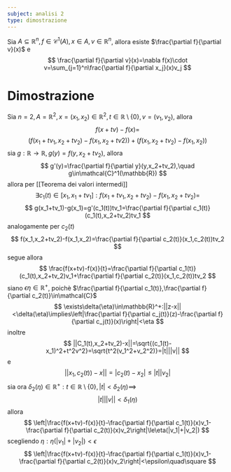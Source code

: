 ```yaml
---
subject: analisi 2
type: dimostrazione
---
```

Sia $A\subseteq\mathbb{R}^n,f\in\mathcal{C}^1(A),x\in A,v\in\mathbb{R}^n$, allora esiste $\frac{\partial f}{\partial v}(x)$ e
$$
\frac{\partial f}{\partial v}(x)=\nabla f(x)\cdot v=\sum_{j=1}^n\frac{\partial f}{\partial x_j}(x)v_j
$$
# Dimostrazione
Sia $n=2,A=\mathbb{R}^2,x=(x_1,x_2)\in\mathbb{R}^2,t\in\mathbb{R}\setminus\{0\},v=(v_1,v_2)$, allora
$$
f(x+tv)-f(x)=
$$
$$
(f(x_1+tv_1,x_2+tv_2)-f(x_1,x_2+tv2))+(f(x_1,x_2+tv_2)-f(x_1,x_2))
$$
sia $g:\mathbb{R}\to\mathbb{R},g(y)=f(y,x_2+tv_2)$, allora
$$
g'(y)=\frac{\partial f}{\partial y}(y,x_2+tv_2),\quad g\in\mathcal{C}^1(\mathbb{R})
$$
allora per [[Teorema dei valori intermedi]]
$$
\exists c_1(t)\in[x_1,x_1+tv_1]:f(x_1+tv_1,x_2+tv_2)-f(x_1,x_2+tv_2)=
$$
$$
g(x_1+tv_1)-g(x_1)=g'(c_1(t))tv_1=\frac{\partial f}{\partial c_1(t)}(c_1(t),x_2+tv_2)tv_1
$$
analogamente per $c_2(t)$
$$
f(x_1,x_2+tv_2)-f(x_1,x_2)=\frac{\partial f}{\partial c_2(t)}(x_1,c_2(t))tv_2
$$
segue allora
$$
\frac{f(x+tv)-f(x)}{t}=\frac{\partial f}{\partial c_1(t)}(c_1(t),x_2+tv_2)v_1+\frac{\partial f}{\partial c_2(t)}(x_1,c_2(t))tv_2
$$
siano $\epsilon\eta\in\mathbb{R}^+$, poichè $\frac{\partial f}{\partial c_1(t)},\frac{\partial f}{\partial c_2(t)}\in\mathcal{C}$
$$
\exists\delta(\eta)\in\mathbb{R}^+:||z-x||<\delta(\eta)\implies\left|\frac{\partial f}{\partial c_j(t)}(z)-\frac{\partial f}{\partial c_j(t)}(x)\right|<\eta
$$
inoltre
$$
||C_1(t),x_2+tv_2)-x||=\sqrt{(c_1(t)-x_1)^2+t^2v^2}=\sqrt{t^2(v_1^2+v_2^2)}=|t|||v||
$$
e
$$
||x_1,c_2(t))-x||=|c_2(t)-x_2|\le|t||v_2|
$$
sia ora $\delta_2(\eta)\in\mathbb{R}^+:t\in\mathbb{R}\setminus\{0\},|t|<\delta_2(\eta)\implies$
$$
|t|||v||<\delta_1(\eta)
$$
allora
$$
\left|\frac{f(x+tv)-f(x)}{t}-\frac{\partial f}{\partial c_1(t)}(x)v_1-\frac{\partial f}{\partial c_2(t)}(x)v_2\right|\le\eta(|v_1|+|v_2|)
$$
scegliendo $\eta:\eta(|v_1|+|v_2|)<\epsilon$
$$
\left|\frac{f(x+tv)-f(x)}{t}-\frac{\partial f}{\partial c_1(t)}(x)v_1-\frac{\partial f}{\partial c_2(t)}(x)v_2\right|<\epsilon\quad\square
$$